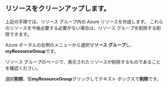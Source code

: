 ## <a name="clean-up-resources"></a>リソースをクリーンアップします。

上記の手順では、リソース グループ内の Azure リソースを作成します。 これらのリソースを今後必要する必要がない場合は、リソース グループを削除する削除できます。
 
Azure ポータルの左側のメニューから選択**リソース グループ**し、 **myResourceGroup**です。

リソース グループのページで、表示されたリソースが削除するものであることを確認ください。

選択**削除**、型**myResourceGroup**クリックしてテキスト ボックスで**削除**です。
